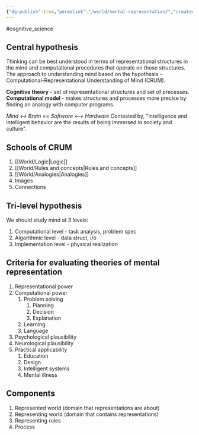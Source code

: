 ```yaml
---
{"dg-publish":true,"permalink":"/world/mental-representation/","created":"","updated":""}
---
```


#cognitive_science

## Central hypothesis

Thinking can be best understood in terms of representational structures in the mind and computational procedures that operate on those structures.
The approach to understanding mind based on the hypothesis - Computational-Representational Understanding of Mind (CRUM).

**Cognitive theory** - set of representational structures and set of precesses.
**Computational model** - makes structures and processes more precise by finding an analogy with computer programs.

*Mind <-> Brain == Software <--> Hardware*
Contested by, "intelligence and intelligent behavior are the results of being immersed in society and culture".

## Schools of CRUM
1. [[World/Logic\|Logic]]
2. [[World/Rules and concepts\|Rules and concepts]]
4. [[World/Analogies\|Analogies]]
5. Images
6. Connections

## Tri-level hypothesis

We should study mind at 3 levels:
1. Computational level - task analysis, problem spec
3. Algorithmic level - data struct, i/o
4. Implementation level - physical realization

## Criteria for evaluating theories of mental representation

1. Representational power
2. Computational power
	1. Problem solving
		1. Planning
		2. Decision
		3. Explanation
	2. Learning
	3. Language
3. Psychological plausibility
4. Neurological plausibility
5. Practical applicability
	1. Education
	2. Design
	3. Intelligent systems
	4. Mental illness

## Components
1. Represented world (domain that representations are about)
2. Representing world (domain that contains representations)
3. Representing rules
4. Process